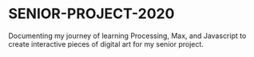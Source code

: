 # SENIOR-PROJECT-2020
Documenting my journey of learning Processing, Max, and Javascript to create interactive pieces of digital art for my senior project. 
